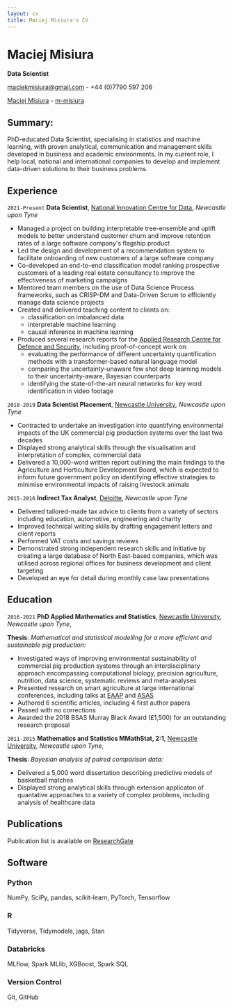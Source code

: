 ```yaml
---
layout: cv
title: Maciej Misiura's CV
---
```

# Maciej Misiura
**Data Scientist**

<a href="maciekmisiura@gmail.com"><i class="fas fa-envelope"></i> maciekmisiura@gmail.com</a> - <i class="fas fa-phone"></i> +44 (0)7790 597 206 

<div id="webaddress">
  <a href="https://uk.linkedin.com/in/maciej-misiura-1a97681b8"><i class="fab fa-linkedin"></i> Maciej Misiura</a> - 
  <a href="https://github.com/m-misiura"><i class="fab fa-github"></i> m-misiura</a> 
</div>

## <i class="fa-solid fa-highlighter"></i> Summary: 

PhD-educated Data Scientist, specialising in statistics and machine learning, with proven analytical, communication and management skills developed in business and academic environments. In my current role, I help local, national and international companies to develop and implement data-driven solutions to their business problems.

## <i class="fas fa-briefcase"></i> Experience

`2021-Present`
**Data Scientist**, [National Innovation Centre for Data](https://www.nicd.org.uk/), *Newcastle upon Tyne*
- Managed a project on building interpretable tree-ensemble and uplift models to better understand customer churn and improve retention rates of a large software company's flagship product
- Led the design and development of a recommendation system to facilitate onboarding of new customers of a large software company
- Co-developed an end-to-end classification model ranking prospective customers of a leading real estate consultancy to improve the effectiveness of marketing campaigns
- Mentored team members on the use of Data Science Process frameworks, such as CRISP-DM and Data-Driven Scrum to efficiently manage data science projects 
- Created and delivered teaching content to clients on: 
  - classification on imbalanced data
  - interpretable machine learning
  - causal inference in machine learning
- Produced several research reports for the [Applied Research Centre for Defence and Security](https://www.turing.ac.uk/research/research-projects/applied-research-centre-defence-and-security), including proof-of-concept work on: 
  - evaluating the performance of different uncertainty quantification methods with a transformer-based natural language model
  - comparing the uncertainty-unaware few shot deep learning models to their uncertainty-aware, Bayesian counterparts
  - identifying the state-of-the-art neural networks for key word identification in video footage

`2018-2019`
**Data Scientist Placement**, [Newcastle University](https://www.ncl.ac.uk), *Newcastle upon Tyne*
- Contracted to undertake an investigation into quantifying environmental impacts of the UK commercial pig production systems over the last two decades
- Displayed strong analytical skills through the visualisation and interpretation of complex, commercial data
- Delivered a 10,000-word written report outlining the main findings to the Agriculture and Horticulture Development Board, which is expected to inform future government policy on identifying effective strategies to minimise environmental impacts of raising livestock animals

`2015-2016`
**Indirect Tax Analyst**, [Deloitte](https://www2.deloitte.com/uk/en.html), *Newcastle upon Tyne*
- Delivered tailored-made tax advice to clients from a variety of sectors including education, automotive, engineering and charity
- Improved technical writing skills by drafting engagement letters and client reports
- Performed VAT costs and savings reviews
- Demonstrated strong independent research skills and initiative by creating a large database of North East-based companies, which was utilised across regional offices for business development and client targeting
- Developed an eye for detail during monthly case law presentations

## <i class="fas fa-graduation-cap"></i> Education

`2016-2021`
**PhD Applied Mathematics and Statistics**, [Newcastle University](https://www.ncl.ac.uk), *Newcastle upon Tyne*,

**Thesis**: *Mathematical and statistical modelling for a more efficient and sustainable pig production*:
- Investigated ways of improving environmental sustainability of commercial pig production systems through an interdisciplinary approach encompassing computational biology, precision agriculture, nutrition, data science, systematic reviews and meta-analyses
- Presented research on smart agriculture at large international conferences, including talks at [EAAP](https://hal.inrae.fr/hal-03039253) and [ASAS](https://www.ncbi.nlm.nih.gov/pmc/articles/PMC6666733/)
- Authored 6 scientific articles, including 4 first author papers
- Passed with no corrections
- Awarded the 2018 BSAS Murray Black Award (£1,500) for an outstanding research proposal

`2011-2015`
**Mathematics and Statistics MMathStat, 2:1**, [Newcastle University](https://www.ncl.ac.uk), *Newcastle upon Tyne*,

**Thesis**: *Bayesian analysis of paired comparison data*:
- Delivered a 5,000 word dissertation describing predictive models of basketball matches
- Displayed strong analytical skills through extension applicaton of quantative approaches to a variety of complex problems, including analysis of healthcare data

## <i class="fas fa-book"></i> Publications

Publication list is available on [ResearchGate](https://www.researchgate.net/profile/Maciej-Misiura)

## <i class="fas fa-laptop"></i> Software

### <i class="fab fa-python"></i> Python

NumPy, SciPy, pandas, scikit-learn, PyTorch, Tensorflow

### <i class="fab fa-r-project"></i> R 

Tidyverse, Tidymodels, jags, Stan

### <i class="fas fa-layer-group"></i> Databricks 

MLflow, Spark MLlib, XGBoost, Spark SQL

### <i class="fab fa-github"></i> Version Control

Git, GitHub